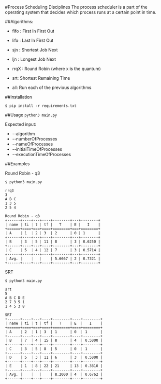 #Process Scheduling Disciplines
The process scheduler is a part of the operating system that decides which process runs at a certain point in time.

##Algorithms:
- fifo : First In First Out
- lifo : Last In First Out
- sjn : Shortest Job Next
- ljn : Longest Job Next
- rrqX : Round Robin (where x is the quantum)
- srt: Shortest Remaining Time

- all: Run each of the previous algorithms

##Installation
```
$ pip install -r requirements.txt
```

##Usage
`python3 main.py`

Expected input:
- --algorithm
- --numberOfProcesses
- --nameOfProcesses
- --initialTimeOfProcesses
- --executionTimeOfProcesses

##Examples

Round Robin - q3
```
$ python3 main.py

rrq3
3
A B C
1 3 5
2 5 4

Round Robin - q3
+------+----+---+----+--------+---+--------+
| name | ti | t | tf |   T    | E |   I    |
+======+====+===+====+========+===+========+
| A    | 1  | 2 | 3  | 2      | 0 | 1      |
+------+----+---+----+--------+---+--------+
| B    | 3  | 5 | 11 | 8      | 3 | 0.6250 |
+------+----+---+----+--------+---+--------+
| C    | 5  | 4 | 12 | 7      | 3 | 0.5714 |
+------+----+---+----+--------+---+--------+
| Avg. |    |   |    | 5.6667 | 2 | 0.7321 |
+------+----+---+----+--------+---+--------+
```

SRT

```
$ python3 main.py

srt
5
A B C D E
2 7 3 5 1
1 4 5 3 8

SRT
+------+----+---+----+--------+----+--------+
| name | ti | t | tf |   T    | E  |   I    |
+======+====+===+====+========+====+========+
| A    | 2  | 1 | 3  | 1      | 0  | 1      |
+------+----+---+----+--------+----+--------+
| B    | 7  | 4 | 15 | 8      | 4  | 0.5000 |
+------+----+---+----+--------+----+--------+
| C    | 3  | 5 | 8  | 5      | 0  | 1      |
+------+----+---+----+--------+----+--------+
| D    | 5  | 3 | 11 | 6      | 3  | 0.5000 |
+------+----+---+----+--------+----+--------+
| E    | 1  | 8 | 22 | 21     | 13 | 0.3810 |
+------+----+---+----+--------+----+--------+
| Avg. |    |   |    | 8.2000 | 4  | 0.6762 |
+------+----+---+----+--------+----+--------+
```
